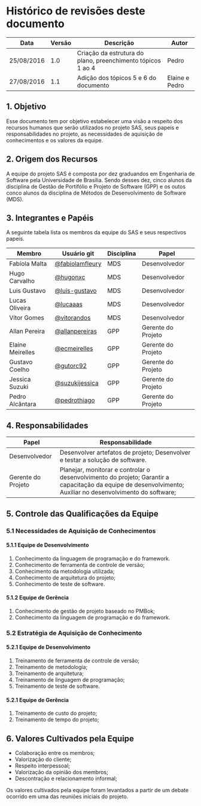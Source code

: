 # Histórico de revisões deste documento

|Data|Versão|Descrição|Autor|
|----|------|---------|-------|
|25/08/2016|1.0|Criação da estrutura do plano, preenchimento tópicos 1 ao 4|Pedro|
|27/08/2016|1.1|Adição dos tópicos 5 e 6 do documento|Elaine e Pedro|

## 1. Objetivo
Esse documento tem por objetivo estabelecer uma visão a respeito dos recursos humanos que serão utilizados no projeto SAS, seus papeis e responsabilidades no projeto, as necessidades de aquisição de conhecimentos e os valores da equipe.

## 2. Origem dos Recursos
A equipe do projeto SAS é composta por dez graduandos em Engenharia de Software pela Universidade de Brasília. Sendo desses dez, cinco alunos da disciplina de Gestão de Portifólio e Projeto de Software (GPP) e os outos conco alunos da disciplina de Métodos de Desenvolvimento de Software (MDS).

## 3. Integrantes e Papéis
A seguinte tabela lista os membros da equipe do SAS e seus respectivos papeis.

Membro|Usuário git|Disciplina|Papel
---|---|---|---
Fabíola Malta|[@fabiolamfleury](https://github.com/fabiolamfleury)|MDS|Desenvolvedor
Hugo Carvalho|[@hugonxc](https://github.com/hugonxc)|MDS|Desenvolvedor
Luis Gustavo|[@luis-gustavo](https://github.com/luis-gustavo)|MDS|Desenvolvedor
Lucas Oliveira|[@lucaaas](https://github.com/lucaaas)|MDS|Desenvolvedor
Vítor Gomes|[@vitorandos](https://github.com/vitorandos)|MDS|Desenvolvedor
Allan Pereira|[@allanpereiras](https://github.com/allanpereiras)|GPP|Gerente do Projeto   
Elaine Meirelles|[@ecmeirelles](https://github.com/ecmeirelles)|GPP|Gerente do Projeto
Gustavo Coelho|[@gutorc92](https://github.com/gutorc92)|GPP|Gerente do Projeto
Jessica Suzuki|[@suzukijessica](https://github.com/suzukijessica)|GPP|Gerente do Projeto
Pedro Alcântara|[@pedrothiago](https://github.com/pedrothiago)|GPP|Gerente do Projeto

## 4. Responsabilidades

Papel|Responsabilidade
---|---
Desenvolvedor|Desenvolver artefatos de projeto; Desenvolver e testar a solução de software.
Gerente do Projeto|Planejar, monitorar e controlar o desenvolvimento do projeto; Garantir a capacitação da equipe de desenvolvimento; Auxiliar no desenvolvimento do software;

## 5. Controle das Qualificações da Equipe

### 5.1 Necessidades de Aquisição de Conhecimentos

#### 5.1.1 Equipe de Desenvolvimento
1. Conhecimento da linguagem de programação e do framework.
2. Conhecimento de ferramenta de controle de versão;
2. Conhecimento da metodologia utilizada;
3. Conhecimento de arquitetura do projeto;
5. Conhecimento de teste de software.

#### 5.1.2 Equipe de Gerência
1. Conhecimento de gestão de projeto baseado no PMBok;
2. Conhecimento da linguagem de programação e do framework.

### 5.2 Estratégia de Aquisição de Conhecimento

#### 5.2.1 Equipe de Desenvolvimento
1. Treinamento de ferramenta de controle de versão;
2. Treinamento de metodologia;
3. Treinamento de arquitetura;
4. Treinamento de linguagem de programação;
5. Treinamento de teste de software.

#### 5.2.1 Equipe de Gerência
1. Treinamento de custo do projeto;
2. Treinamento de tempo do projeto;

## 6. Valores Cultivados pela Equipe

* Colaboração entre os membros;
* Valorização do cliente;
* Respeito interpessoal;
* Valorização da opinião dos membros;
* Descontração e relacionamento informal;

Os valores cultivados pela equipe foram levantados a partir de um debate ocorrido em uma das reuniões iniciais do projeto.
